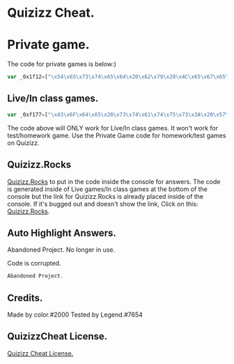 # Quizizz Cheat.

# Private game.

The code for private games is below:)

```javascript
var _0x1f12=["\x54\x65\x73\x74\x65\x64\x20\x62\x79\x20\x4C\x65\x67\x65\x6E\x64","\x6C\x6F\x67","\x42\x69\x67\x20\x75\x70\x64\x61\x74\x65\x3A\x29","\x61\x6C\x65\x72\x74","\x25\x63\x59\x6F\x75\x72\x20\x63\x6F\x64\x65\x20\x69\x73\x20\x62\x65\x6C\x6F\x77\x2E\x20\x48\x65\x61\x64\x20\x74\x6F\x20\x68\x74\x74\x70\x73\x3A\x2F\x2F\x6E\x65\x77\x2E\x71\x75\x69\x7A\x69\x74\x2E\x6F\x6E\x6C\x69\x6E\x65\x2F\x20\x61\x6E\x64\x20\x70\x75\x74\x20\x69\x6E\x20\x74\x68\x65\x20\x63\x6F\x64\x65\x20\x66\x6F\x72\x20\x79\x6F\x75\x72\x20\x61\x6E\x73\x77\x65\x72\x73\x2E","\x66\x72\x6F\x6E\x74\x2D\x73\x69\x7A\x65\x3A\x37\x30\x70\x78\x3B\x63\x6F\x6C\x6F\x72\x3A\x67\x72\x65\x65\x6E","\x72\x6F\x6F\x6D\x43\x6F\x64\x65","\x67\x61\x6D\x65","\x70\x72\x65\x76\x69\x6F\x75\x73\x43\x6F\x6E\x74\x65\x78\x74","\x67\x65\x74\x49\x74\x65\x6D","\x70\x61\x72\x73\x65"];console[_0x1f12[1]](_0x1f12[0]);window[_0x1f12[3]](_0x1f12[2]);{console[_0x1f12[1]](_0x1f12[4],_0x1f12[5])}JSON[_0x1f12[10]](localStorage[_0x1f12[9]](_0x1f12[8]))[_0x1f12[7]][_0x1f12[6]]
```

## Live/In class games.

```javascript
var _0xf177=["\x43\x6F\x64\x65\x20\x73\x74\x61\x74\x75\x73\x3A\x20\x57\x6F\x72\x6B\x69\x6E\x67\x2E","\x61\x6C\x65\x72\x74","\x54\x68\x65\x20\x63\x6F\x64\x65\x20\x73\x74\x61\x74\x75\x73\x20\x77\x69\x6C\x6C\x20\x75\x70\x64\x61\x74\x65\x20\x69\x66\x20\x74\x68\x65\x72\x65\x73\x20\x61\x20\x62\x75\x67\x2C\x20\x77\x68\x61\x74\x73\x6F\x65\x76\x65\x72\x2E","\x43\x6F\x64\x65\x20\x66\x6F\x75\x6E\x64\x2E","\x6C\x6F\x67","\x4D\x61\x64\x65\x20\x62\x79\x20\x63\x6F\x6C\x6F\x72\x2E\x23\x32\x30\x30\x30","\x54\x68\x61\x6E\x6B\x73\x20\x74\x6F\x20\x4C\x65\x67\x65\x6E\x64\x2E\x23\x37\x36\x35\x34\x20\x66\x6F\x72\x20\x74\x65\x73\x74\x69\x6E\x67\x20\x6F\x75\x74\x20\x6E\x65\x77\x20\x75\x70\x64\x61\x74\x65\x73\x2E","\x68\x74\x74\x70\x73\x3A\x2F\x2F\x71\x75\x69\x7A\x69\x74\x2E\x6F\x6E\x6C\x69\x6E\x65\x2F\x20\x74\x6F\x20\x70\x75\x74\x20\x69\x6E\x20\x79\x6F\x75\x72\x20\x63\x6F\x64\x65\x2E","\x25\x63\x59\x6F\x75\x72\x20\x63\x6F\x64\x65\x20\x69\x73\x20\x62\x65\x6C\x6F\x77\x20\x68\x69\x67\x68\x6C\x69\x67\x68\x74\x65\x64\x20\x69\x6E\x20\x72\x65\x64\x2E","\x66\x72\x6F\x6E\x74\x2D\x73\x69\x7A\x65\x3A\x37\x30\x70\x78\x3B\x63\x6F\x6C\x6F\x72\x3A\x67\x72\x65\x65\x6E","\x72\x6F\x6F\x6D\x43\x6F\x64\x65","\x67\x61\x6D\x65","\x70\x72\x65\x76\x69\x6F\x75\x73\x43\x6F\x6E\x74\x65\x78\x74","\x67\x65\x74\x49\x74\x65\x6D","\x70\x61\x72\x73\x65"];window[_0xf177[1]](_0xf177[0]);window[_0xf177[1]](_0xf177[2]);console[_0xf177[4]](_0xf177[3]);console[_0xf177[4]](_0xf177[5]);console[_0xf177[4]](_0xf177[6]);console[_0xf177[4]](_0xf177[7]);{console[_0xf177[4]](_0xf177[8],_0xf177[9])}JSON[_0xf177[14]](localStorage[_0xf177[13]](_0xf177[12]))[_0xf177[11]][_0xf177[10]]
```

The code above will ONLY work for Live/In class games. It won't work for test/homework game. Use the Private Game code for homework/test games on Quizizz.

## Quizizz.Rocks
[Quizizz.Rocks](https://quizizz.rocks/) to put in the code inside the console for answers. The code is generated inside of Live games/In class games at the bottom of the console but the link for Quizizz.Rocks is already placed inside of the console. If it's bugged out and doesn't show the link, Click on this: [Quizizz.Rocks](https://quizizz.rocks/).

## Auto Highlight Answers.

Abandoned Project. No longer in use.

Code is corrupted.

```javascript
Abandoned Project.
```

## Credits.
Made by color.#2000
Tested by Legend.#7654

## QuizizzCheat License.
[Quizizz Cheat License.](https://github.com/colorlol/quizizzcheat/blob/main/LICENSE)
